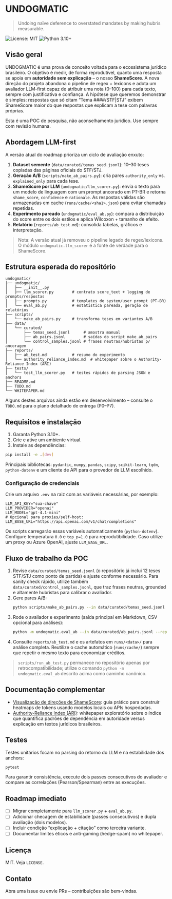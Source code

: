 # UNDOGMATIC

> Undoing naïve deference to overstated mandates by making hubris measurable.

![License: MIT](https://img.shields.io/badge/License-MIT-yellow.svg)
![Python 3.10+](https://img.shields.io/badge/python-3.10%2B-blue.svg)

## Visão geral

UNDOGMATIC é uma prova de conceito voltada para o ecossistema jurídico brasileiro. O objetivo é
medir, de forma reprodutível, quanto uma resposta se apoia em **autoridade sem explicação** – o
nosso **ShameScore**. A nova direção do projeto abandona o pipeline de regex + lexicons e adota um
avaliador LLM-first capaz de atribuir uma nota (0–100) para cada texto, sempre com justificativa e
confiança. A hipótese que queremos demonstrar é simples: respostas que só citam “Tema ####/STF|STJ”
exibem ShameScore maior do que respostas que explicam a tese com palavras próprias.

Esta é uma POC de pesquisa, não aconselhamento jurídico. Use sempre com revisão humana.

## Abordagem LLM-first

A versão atual do roadmap prioriza um ciclo de avaliação enxuto:

1. **Dataset semente** (`data/curated/temas_seed.jsonl`): 10–30 teses copiadas das páginas oficiais
do STF/STJ.
2. **Geração A/B** (`scripts/make_ab_pairs.py`): cria pares `authority_only` vs. `explained_only`
para cada tese.
3. **ShameScore por LLM** (`undogmatic/llm_scorer.py`): envia o texto para um modelo de linguagem
   com um prompt ancorado em PT-BR e retorna `shame_score`, `confidence` e `rationale`. As respostas
   válidas são armazenadas em cache (`runs/cache/<sha1>.json`) para evitar chamadas repetidas.
4. **Experimento pareado** (`undogmatic/eval_ab.py`): compara a distribuição do score entre os dois
estilos e aplica Wilcoxon + tamanho de efeito.
5. **Relatório** (`reports/ab_test.md`): consolida tabelas, gráficos e interpretação.

> Nota: A versão atual já removeu o pipeline legado de regex/lexicons. O módulo
> `undogmatic.llm_scorer` é a fonte de verdade para o ShameScore.

## Estrutura esperada do repositório

```
undogmatic/
├── undogmatic/
│   ├── __init__.py
│   ├── llm_scorer.py        # contrato score_text + logging de prompts/respostas
│   ├── prompts.py           # templates de system/user prompt (PT-BR)
│   └── eval_ab.py           # estatística pareada, geração de relatórios
├── scripts/
│   └── make_ab_pairs.py     # transforma teses em variantes A/B
├── data/
│   └── curated/
│       ├── temas_seed.jsonl      # amostra manual
│       ├── ab_pairs.jsonl        # saídas do script make_ab_pairs
│       └── control_samples.jsonl # frases neutras/hubristas p/ ancoragem
├── reports/
│   ├── ab_test.md           # resumo do experimento
│   └── authority_reliance_index.md  # whitepaper sobre o Authority-Reliance Index (ARI)
├── tests/
│   └── test_llm_scorer.py   # testes rápidos de parsing JSON e anchors
├── README.md
├── TODO.md
└── WHITEPAPER.md
```

Alguns destes arquivos ainda estão em desenvolvimento – consulte o `TODO.md` para o plano detalhado
de entrega (P0–P7).

## Requisitos e instalação

1. Garanta Python 3.10+.
2. Crie e ative um ambiente virtual.
3. Instale as dependências:

```bash
pip install -e .[dev]
```

Principais bibliotecas: `pydantic`, `numpy`, `pandas`, `scipy`, `scikit-learn`, `tqdm`, `python-dotenv`
e um cliente de API para o provedor de LLM escolhido.

### Configuração de credenciais

Crie um arquivo `.env` na raiz com as variáveis necessárias, por exemplo:

```
LLM_API_KEY="sua-chave"
LLM_PROVIDER="openai"
LLM_MODEL="gpt-4.1-mini"
# Opcional para proxies/self-host: LLM_BASE_URL="https://api.openai.com/v1/chat/completions"
```

Os scripts carregarão essas variáveis automaticamente (`python-dotenv`). Configure temperatura `0.0`
e `top_p=1.0` para reprodutibilidade. Caso utilize um proxy ou Azure OpenAI, ajuste `LLM_BASE_URL`.

## Fluxo de trabalho da POC

1. Revise `data/curated/temas_seed.jsonl` (o repositório já inclui 12 teses STF/STJ como ponto de partida) e ajuste conforme necessário.
   Para sanity check rápido, utilize também `data/curated/control_samples.jsonl`, que traz frases neutras, grounded e altamente hubristas para calibrar o avaliador.
2. Gere pares A/B:
   ```bash
   python scripts/make_ab_pairs.py --in data/curated/temas_seed.jsonl --out data/curated/ab_pairs.jsonl
   ```
3. Rode o avaliador e experimento (saída principal em Markdown, CSV opcional para análises):
   ```bash
   python -m undogmatic.eval_ab --in data/curated/ab_pairs.jsonl --report reports/ab_test.md --csv reports/ab_results.csv
   ```
4. Consulte `reports/ab_test.md` e os artefatos em `runs/<data>/` para análise completa. Reutilize o
   cache automático (`runs/cache/`) sempre que repetir o mesmo texto para economizar créditos.

> `scripts/run_ab_test.py` permanece no repositório apenas por retrocompatibilidade; utilize o comando
> `python -m undogmatic.eval_ab` descrito acima como caminho canônico.

## Documentação complementar

- [Visualização de direções de ShameScore](docs/shame_direction_visualization.md): guia prático para construir heatmaps de tokens usando modelos locais ou APIs hospedadas.
- [Authority-Reliance Index (ARI)](reports/authority_reliance_index.md): whitepaper exploratório sobre o índice que quantifica
  padrões de dependência em autoridade versus explicação em textos jurídicos brasileiros.

## Testes

Testes unitários focam no parsing do retorno do LLM e na estabilidade dos anchors:

```bash
pytest
```

Para garantir consistência, execute dois passes consecutivos do avaliador e compare as correlações
(Pearson/Spearman) entre as execuções.

## Roadmap imediato

- [ ] Migrar completamente para `llm_scorer.py` + `eval_ab.py`.
- [ ] Adicionar checagem de estabilidade (passes consecutivos) e dupla avaliação (dois modelos).
- [ ] Incluir condição “explicação + citação” como terceira variante.
- [ ] Documentar limites éticos e anti-gaming (hedge-spam) no whitepaper.

## Licença

MIT. Veja `LICENSE`.

## Contato

Abra uma issue ou envie PRs – contribuições são bem-vindas.

